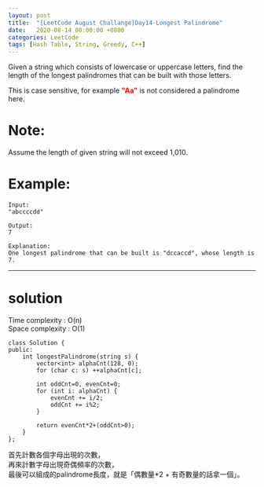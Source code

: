 ```yaml
---
layout: post
title:  "[LeetCode August Challange]Day14-Longest Palindrome"
date:   2020-08-14 00:00:00 +0800
categories: LeetCode
tags: [Hash Table, String, Greedy, C++]
---
```

Given a string which consists of lowercase or uppercase letters, find the length of the longest palindromes that can be built with those letters.  

This is case sensitive, for example **<font color="red">"Aa"</font>** is not considered a palindrome here.  

# Note:  
Assume the length of given string will not exceed 1,010.  

# Example:  

	Input:
	"abccccdd"

	Output:
	7

	Explanation:
	One longest palindrome that can be built is "dccaccd", whose length is 7.

______________________  

# solution

Time complexity : O(n)  
Space complexity : O(1)  

	class Solution {
	public:
	    int longestPalindrome(string s) {
	        vector<int> alphaCnt(128, 0);
	        for (char c: s) ++alphaCnt[c];

	        int oddCnt=0, evenCnt=0;
	        for (int i: alphaCnt) {
	            evenCnt += i/2;
	            oddCnt += i%2;
	        }
	        
	        return evenCnt*2+(oddCnt>0);
	    }
	};

首先計數各個字母出現的次數，  
再來計數字母出現奇偶頻率的次數，  
最後可以組成的palindrome長度，就是「偶數量\*2 + 有奇數量的話拿一個」。